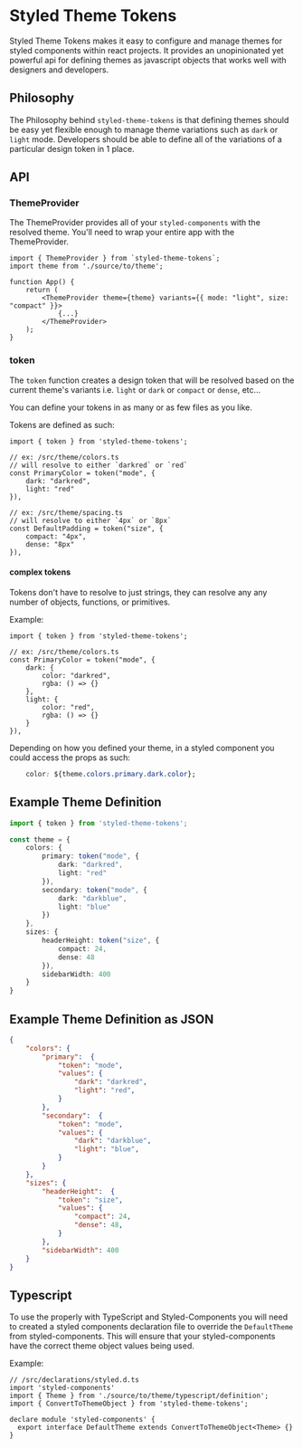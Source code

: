 # Styled Theme Tokens

Styled Theme Tokens makes it easy to configure and manage themes for styled components within react projects.
It provides an unopinionated yet powerful api for defining themes as javascript objects that works well with designers and developers.

## Philosophy

The Philosophy behind `styled-theme-tokens` is that defining themes should be easy yet flexible enough to manage
theme variations such as `dark` or `light` mode. Developers should be able to define all of the variations of a particular
design token in 1 place.

## API

### ThemeProvider

The ThemeProvider provides all of your `styled-components` with the resolved theme. You'll need to wrap your entire app
with the ThemeProvider.

```tsx
import { ThemeProvider } from `styled-theme-tokens`;
import theme from './source/to/theme';

function App() {
    return (
        <ThemeProvider theme={theme} variants={{ mode: "light", size: "compact" }}>
            {...}
        </ThemeProvider>
    );
}
```

### token

The `token` function creates a design token that will be resolved based on the current theme's variants i.e. `light` or `dark` or `compact` or `dense`, etc...

You can define your tokens in as many or as few files as you like.

Tokens are defined as such:

```tsx
import { token } from 'styled-theme-tokens';

// ex: /src/theme/colors.ts
// will resolve to either `darkred` or `red`
const PrimaryColor = token("mode", {
    dark: "darkred",
    light: "red"
}),

// ex: /src/theme/spacing.ts
// will resolve to either `4px` or `8px`
const DefaultPadding = token("size", {
    compact: "4px",
    dense: "8px"
}),
```

#### complex tokens

Tokens don't have to resolve to just strings, they can resolve any any number of objects, functions, or primitives.

Example:

```tsx
import { token } from 'styled-theme-tokens';

// ex: /src/theme/colors.ts
const PrimaryColor = token("mode", {
    dark: {
        color: "darkred",
        rgba: () => {}
    },
    light: {
        color: "red",
        rgba: () => {}
    }
}),

```

Depending on how you defined your theme, in a styled component you could access the props as such:

```css
    color: ${theme.colors.primary.dark.color};
```

## Example Theme Definition

```ts
import { token } from 'styled-theme-tokens';

const theme = {
    colors: {
        primary: token("mode", {
            dark: "darkred",
            light: "red"
        }),
        secondary: token("mode", {
            dark: "darkblue",
            light: "blue"
        })
    },
    sizes: {
        headerHeight: token("size", {
            compact: 24,
            dense: 48
        }),
        sidebarWidth: 400
    }
}

```

## Example Theme Definition as JSON

```json
{
    "colors": {
        "primary":  {
            "token": "mode",
            "values": {
                "dark": "darkred",
                "light": "red",
            }
        },
        "secondary":  {
            "token": "mode",
            "values": {
                "dark": "darkblue",
                "light": "blue",
            }
        }
    },
    "sizes": {
        "headerHeight":  {
            "token": "size",
            "values": {
                "compact": 24,
                "dense": 48,
            }
        },
        "sidebarWidth": 400
    }
}

```

## Typescript

To use the properly with TypeScript and Styled-Components you will need to created a styled components declaration file to override the `DefaultTheme` from styled-components. This will ensure that your styled-components have the correct theme object values being used.

Example:

```tsx
// /src/declarations/styled.d.ts
import 'styled-components'
import { Theme } from './source/to/theme/typescript/definition';
import { ConvertToThemeObject } from 'styled-theme-tokens';

declare module 'styled-components' {
  export interface DefaultTheme extends ConvertToThemeObject<Theme> {}
}

```
